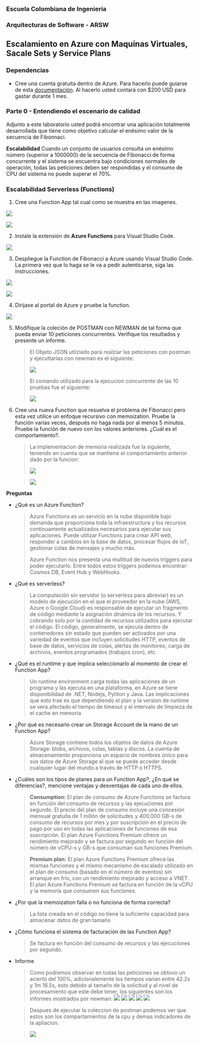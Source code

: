 ### Escuela Colombiana de Ingeniería
### Arquitecturas de Software - ARSW

## Escalamiento en Azure con Maquinas Virtuales, Sacale Sets y Service Plans

### Dependencias
* Cree una cuenta gratuita dentro de Azure. Para hacerlo puede guiarse de esta [documentación](https://azure.microsoft.com/en-us/free/search/?&ef_id=Cj0KCQiA2ITuBRDkARIsAMK9Q7MuvuTqIfK15LWfaM7bLL_QsBbC5XhJJezUbcfx-qAnfPjH568chTMaAkAsEALw_wcB:G:s&OCID=AID2000068_SEM_alOkB9ZE&MarinID=alOkB9ZE_368060503322_%2Bazure_b_c__79187603991_kwd-23159435208&lnkd=Google_Azure_Brand&dclid=CjgKEAiA2ITuBRDchty8lqPlzS4SJAC3x4k1mAxU7XNhWdOSESfffUnMNjLWcAIuikQnj3C4U8xRG_D_BwE). Al hacerlo usted contará con $200 USD para gastar durante 1 mes.

### Parte 0 - Entendiendo el escenario de calidad

Adjunto a este laboratorio usted podrá encontrar una aplicación totalmente desarrollada que tiene como objetivo calcular el enésimo valor de la secuencia de Fibonnaci.

**Escalabilidad**
Cuando un conjunto de usuarios consulta un enésimo número (superior a 1000000) de la secuencia de Fibonacci de forma concurrente y el sistema se encuentra bajo condiciones normales de operación, todas las peticiones deben ser respondidas y el consumo de CPU del sistema no puede superar el 70%.

### Escalabilidad Serverless (Functions)

1. Cree una Function App tal cual como se muestra en las  imagenes.

![](images/part3/part3-function-config.png)

![](images/part3/part3-function-configii.png)

2. Instale la extensión de **Azure Functions** para Visual Studio Code.

![](images/part3/part3-install-extension.png)

3. Despliegue la Function de Fibonacci a Azure usando Visual Studio Code. La primera vez que lo haga se le va a pedir autenticarse, siga las instrucciones.

![](images/part3/part3-deploy-function-1.png)

![](images/part3/part3-deploy-function-2.png)

4. Dirijase al portal de Azure y pruebe la function.

![](images/part3/part3-test-function.png)

5. Modifique la coleción de POSTMAN con NEWMAN de tal forma que pueda enviar 10 peticiones concurrentes. Verifique los resultados y presente un informe.
    > El Objeto JSON utilziado para realziar las peticiones con postman y ejecuttarlas con newman es el siguiente:
    >
    > ![](images/newman.jpg)
    >
    > El comando utilizado para la ejecucion concurrente de las 10 pruebas 
    > fue el siguiente:
    >
    > ![](images/comando.PNG)


6. Cree una nueva Function que resuelva el problema de Fibonacci pero esta vez utilice un enfoque recursivo con memoization. Pruebe la función varias veces, después no haga nada por al menos 5 minutos. Pruebe la función de nuevo con los valores anteriores. ¿Cuál es el comportamiento?.
    > La implementacion de memoria realizada fue la siguiente, teniendo 
    > en cuenta que se mantiene el comportamiento anterior dado por la 
    > funcion:
    >
    > ![](images/part3/memory1.jpg)
                                                                                                                                                                                                                                                                                                 
    > ![](images/part3/memory2.jpg)                                                                                                                                                                                                                                                                                                                                                                                                                                                                                                                                                                                             
                                                                                                                                                                                                                                                                                                 
                                                                                                                                                                                                                                                                                                                                                                                                                                                                                                                                                                                                  
**Preguntas**

* ¿Qué es un Azure Function?
    > Azure Functions es un servicio en la nube disponible bajo demanda que proporciona toda la infraestructura y los recursos
    > continuamente actualizados necesarios para ejecutar sus aplicaciones.
    > Puede utilizar Functions para crear API web, responder a cambios en la base de datos, procesar flujos de IoT, gestionar
    > colas de mensajes y mucho más.
    >
    >Azure Function nos presenta una multitud de nuevos triggers para poder ejecutarlo. Entre todos estos triggers podemos 
    >encontrar: Cosmos DB, Event Hub y WebHooks.

* ¿Qué es serverless?
    > La computación sin servidor (o serverless para abreviar) es un modelo de ejecución en el que el proveedor en la nube (AWS, Azure o Google Cloud) es responsable de ejecutar un fragmento de código mediante la asignación
    > dinámica de los recursos. Y cobrando solo por la cantidad de recursos utilizados para ejecutar el código. El código, generalmente, se ejecuta dentro de contenedores sin estado que pueden ser activados por una variedad de 
    > eventos que incluyen solicitudes HTTP, eventos de base de datos, servicios de colas, alertas de monitoreo, carga de archivos, eventos programados (trabajos cron), etc.

* ¿Qué es el runtime y que implica seleccionarlo al momento de crear el Function App?
    > Un runtime environment carga todas las aplicaciones de un programa 
    > y las ejecuta en una plataforma, en Azure se tiene disponibilidad
    > de .NET, Nodejs, Pyhton y Java. Las implicaciones que esto trae
    > es que dependiendo el plan y la version de runtime se vera afectado
    > el tiempo de timeout y el intervalo de limpieza de el cache en
    > memoria
* ¿Por qué es necesario crear un Storage Account de la mano de un Function App?
    > Azure Storage contiene todos los objetos de datos de Azure Storage: blobs, archivos, colas, tablas y discos. 
    > La cuenta de almacenamiento proporciona un espacio de nombres único para sus datos de Azure Storage al que se puede acceder 
    > desde cualquier lugar del mundo a través de HTTP o HTTPS.

* ¿Cuáles son los tipos de planes para un Function App?, ¿En qué se diferencias?, mencione ventajas y desventajas de cada uno de ellos.

    > **Consumption:** El plan de consumo de Azure Functions se factura en
    > función del consumo de recursos y las ejecuciones por segundo. El
    > precio del plan de consumo incluye una concesión mensual gratuita
    > de 1 millón de solicitudes y 400.000 GB-s de consumo de recursos
    > por mes y por suscripción en el precio de pago por uso en todas
    > las aplicaciones de funciones de esa suscripción. El plan Azure
    > Functions Premium ofrece un rendimiento mejorado y se factura
    > por segundo en función del número de vCPU-s y GB-s que 
    > consuman sus funciones Premium.

    > **Premium plan:** El plan Azure Functions Premium ofrece las 
    > mismas funciones y el mismo mecanismo de escalado utilizado en el
    > plan de consumo (basado en el número de eventos) sin arranque en
    > frío, con un rendimiento mejorado y acceso a VNET. El plan Azure
    > Functions Premium se factura en función de la vCPU y la memoria 
    > que consumen sus funciones.

* ¿Por qué la memoization falla o no funciona de forma correcta?
    > La lista creada en el código no tiene la suficiente capacidad para almacenar datos de gran tamaño
                                                                                                                                      
* ¿Cómo funciona el sistema de facturación de las Function App?
    > Se factura en función del consumo de recursos y las ejecuciones 
    > por segundo.

* Informe

    > Como podremos observar en todas las peticiones se obtuvo un acierto 
    > del 100%, adicionalemente los tiempos varian entre 42.2s y 1m 16.5s, esto 
    > debido al tamaño de la solicitud y al nivel de procesamiento que este 
    > debe tener, los siguientes son los informes mostrados por newman:
    > ![](images/part3/c1.jpg)
    > ![](images/part3/c2.jpg)
    > ![](images/part3/c3.jpg)
    > ![](images/part3/c4.jpg)
    > ![](images/part3/c5.jpg)
             
    > Despues de ejecutar la coleccion de postman podemos ver que estos son 
    > los compartamientos de la cpu y demas indicadores de la apliacion.

    >![](images/memoria.PNG)